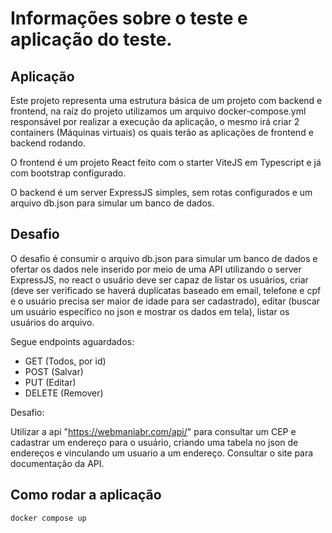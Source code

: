 # Informações sobre o teste e aplicação do teste.

## Aplicação

Este projeto representa uma estrutura básica de um projeto com backend e frontend, na raíz do projeto utilizamos um arquivo docker-compose.yml responsável por realizar a execução da aplicação, o mesmo irá criar 2 containers (Máquinas virtuais) os quais terão as aplicações de frontend e backend rodando. 

O frontend é um projeto React feito com o starter ViteJS em Typescript e já com bootstrap configurado.

O backend é um server ExpressJS simples, sem rotas configurados e um arquivo db.json para simular um banco de dados.

## Desafio

O desafio é consumir o arquivo db.json para simular um banco de dados e ofertar os dados nele inserido por meio de uma API utilizando o server ExpressJS, no react o usuário deve ser capaz de listar os usuários, criar (deve ser verificado se haverá duplicatas baseado em email, telefone e cpf e o usuário precisa ser maior de idade para ser cadastrado), editar (buscar um usuário específico no json e mostrar os dados em tela), listar os usuários do arquivo.

Segue endpoints aguardados:

- GET (Todos, por id)
- POST (Salvar)
- PUT (Editar)
- DELETE (Remover)

Desafio:

Utilizar a api "https://webmaniabr.com/api/" para consultar um CEP e cadastrar um endereço para o usuário, criando uma tabela no json de endereços e vinculando um usuario a um endereço. Consultar o site para documentação da API.

## Como rodar a aplicação
```
docker compose up    
```